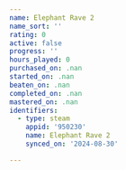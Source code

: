 ```yaml
---
name: Elephant Rave 2
name_sort: ''
rating: 0
active: false
progress: ''
hours_played: 0
purchased_on: .nan
started_on: .nan
beaten_on: .nan
completed_on: .nan
mastered_on: .nan
identifiers:
  - type: steam
    appid: '950230'
    name: Elephant Rave 2
    synced_on: '2024-08-30'

---
```

